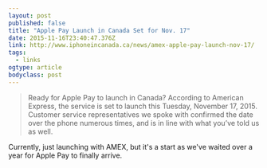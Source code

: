 ```yaml
---
layout: post 
published: false 
title: "Apple Pay Launch in Canada Set for Nov. 17" 
date: 2015-11-16T23:40:47.376Z 
link: http://www.iphoneincanada.ca/news/amex-apple-pay-launch-nov-17/ 
tags:
  - links
ogtype: article 
bodyclass: post 
---
```


> Ready for Apple Pay to launch in Canada? According to American Express, the service is set to launch this Tuesday, November 17, 2015. Customer service representatives we spoke with confirmed the date over the phone numerous times, and is in line with what you’ve told us as well.

Currently, just launching with AMEX, but it's a start as we've waited over a year for Apple Pay to finally arrive.